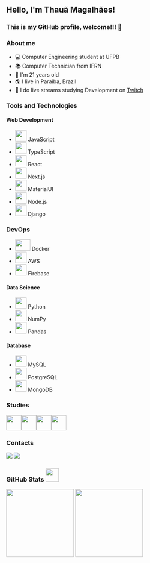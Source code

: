 ## Hello, I'm Thauã Magalhães!
### This is my GitHub profile, welcome!!! 👋

### About me
- ‍💻 Computer Engineering student at UFPB
- 📚 Computer Technician from IFRN
- 🍰 I'm 21 years old
- 🌎 I live in Paraíba, Brazil
- 🔴 I do live streams studying Development on [Twitch](https://www.twitch.tv/tataunoel)

### Tools and Technologies

#### Web Development

- <img src="https://cdn.jsdelivr.net/gh/devicons/devicon/icons/javascript/javascript-original.svg" width="30" height="30"/> JavaScript
- <img src="https://cdn.jsdelivr.net/gh/devicons/devicon/icons/typescript/typescript-plain.svg" width="30" height="30"/> TypeScript
- <img src="https://cdn.jsdelivr.net/gh/devicons/devicon/icons/react/react-original.svg" width="30" height="30"/> React
- <img src="https://cdn.jsdelivr.net/gh/devicons/devicon/icons/nextjs/nextjs-original.svg" width="30" height="30"/> Next.js
- <img src="https://cdn.jsdelivr.net/gh/devicons/devicon@latest/icons/materialui/materialui-original.svg" width="30" height="30"/> MaterialUI
- <img src="https://cdn.jsdelivr.net/gh/devicons/devicon/icons/nodejs/nodejs-original.svg" width="30" height="30"/> Node.js
- <img src="https://cdn.jsdelivr.net/gh/devicons/devicon@latest/icons/django/django-plain.svg" width="30" height="30"/> Django


### DevOps

- <img src="https://cdn.jsdelivr.net/gh/devicons/devicon/icons/docker/docker-original.svg" width="40" width="30" height="30"/> Docker
- <img src="https://cdn.jsdelivr.net/gh/devicons/devicon@latest/icons/amazonwebservices/amazonwebservices-original-wordmark.svg" width="30" height="30"/> AWS
- <img src="https://cdn.jsdelivr.net/gh/devicons/devicon@latest/icons/firebase/firebase-original.svg" width="30" height="30"/> Firebase

#### Data Science

- <img src="https://cdn.jsdelivr.net/gh/devicons/devicon/icons/python/python-original.svg" width="30" height="30"/> Python
- <img src="https://cdn.jsdelivr.net/gh/devicons/devicon/icons/numpy/numpy-original.svg" width="30" height="30"/> NumPy
- <img src="https://cdn.jsdelivr.net/gh/devicons/devicon/icons/pandas/pandas-original.svg" width="30" height="30"/> Pandas

#### Database

- <img src="https://cdn.jsdelivr.net/gh/devicons/devicon/icons/mysql/mysql-original.svg" width="30" height="30"/> MySQL
- <img src="https://cdn.jsdelivr.net/gh/devicons/devicon/icons/postgresql/postgresql-plain.svg" width="30" height="30"/> PostgreSQL
- <img src="https://cdn.jsdelivr.net/gh/devicons/devicon/icons/mongodb/mongodb-original.svg" width="30" height="30"/> MongoDB

### Studies
<img src="https://cdn.jsdelivr.net/gh/devicons/devicon/icons/c/c-original.svg" width="40" height="40"/><img src="https://cdn.jsdelivr.net/gh/devicons/devicon/icons/arduino/arduino-original.svg" width="40" height="40"/><img src="https://cdn.jsdelivr.net/gh/devicons/devicon@latest/icons/unity/unity-original.svg" width="40" height="40"/><img src="https://cdn.jsdelivr.net/gh/devicons/devicon@latest/icons/electron/electron-original.svg" width="40" height="40"/>



### Contacts

<div>
<a href = "mailto:thauanlucascpl@gmail.com"><img src="https://img.shields.io/badge/Gmail-D14836?style=for-the-badge&logo=gmail&logoColor=white" target="_blank"></a>
<a href="https://www.linkedin.com/in/thaua-lucas/?locale=pt_BR" target="_blank"><img src="https://img.shields.io/badge/-LinkedIn-%230077B5?style=for-the-badge&logo=linkedin&logoColor=white" target="_blank"></a>   
</div>

### GitHub Stats <img src = "https://i.pinimg.com/originals/65/c4/f4/65c4f452571be1261e9c623f7da488ac.gif" width = 35px> 
<div >
   <img align="center" height="180em" src="https://github-readme-stats-fork-tahaluh.vercel.app/api/top-langs/?username=tahaluh&layout=compact&langs_count=7&theme=dracula"/>
   <img align="center" height="180em" src="https://github-readme-stats-fork-tahaluh.vercel.app/api?username=tahaluh&show_icons=true&theme=dracula&include_all_commits=true"/>
</div>
